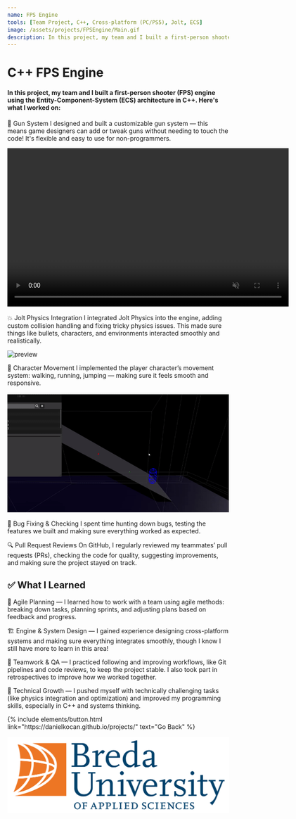 ```yaml
---
name: FPS Engine
tools: [Team Project, C++, Cross-platform (PC/PS5), Jolt, ECS]
image: /assets/projects/FPSEngine/Main.gif
description: In this project, my team and I built a first-person shooter (FPS) engine using the Entity-Component-System (ECS) architecture in C++.
---
```


# C++ FPS Engine

#### In this project, my team and I built a first-person shooter (FPS) engine using the Entity-Component-System (ECS) architecture in C++. Here's what I worked on:

🔫 Gun System
I designed and built a customizable gun system — this means game designers can add or tweak guns without needing to touch the code! It's flexible and easy to use for non-programmers.

<video width="640" height="360" controls muted>
  <source src="../assets/projects/FPSEngine/newSettingsForGuns.mp4" type="video/mp4">
</video>

💥 Jolt Physics Integration
I integrated Jolt Physics into the engine, adding custom collision handling and fixing tricky physics issues. This made sure things like bullets, characters, and environments interacted smoothly and realistically.

![preview](../assets/projects/FPSEngine/CustomCollisionAndAimSpheres.gif)

🏃 Character Movement
I implemented the player character’s movement system: walking, running, jumping — making sure it feels smooth and responsive.

![preview](../assets/projects/FPSEngine/Walking.gif)

🐛 Bug Fixing & Checking
I spent time hunting down bugs, testing the features we built and making sure everything worked as expected.

🔍 Pull Request Reviews
On GitHub, I regularly reviewed my teammates’ pull requests (PRs), checking the code for quality, suggesting improvements, and making sure the project stayed on track.

## ✅ What I Learned

📝 Agile Planning — I learned how to work with a team using agile methods: breaking down tasks, planning sprints, and adjusting plans based on feedback and progress.

🏗 Engine & System Design — I gained experience designing cross-platform systems and making sure everything integrates smoothly, though I know I still have more to learn in this area!

🤝 Teamwork & QA — I practiced following and improving workflows, like Git pipelines and code reviews, to keep the project stable. I also took part in retrospectives to improve how we worked together.

🚀 Technical Growth — I pushed myself with technically challenging tasks (like physics integration and optimization) and improved my programming skills, especially in C++ and systems thinking.

<p class="text-center">
{% include elements/button.html link="https://danielkocan.github.io/projects/" text="Go Back" %}
</p>

![BUAS](../assets/Logo_BUas_RGB.png)
